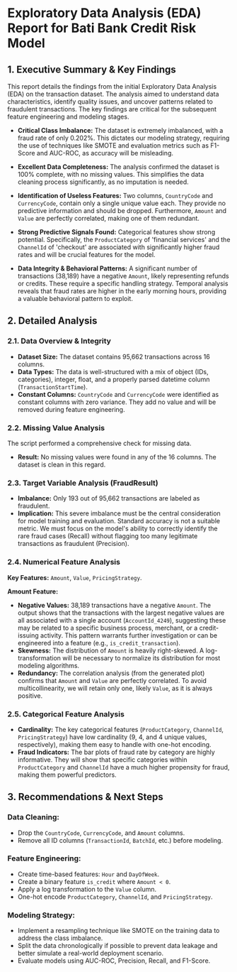 # Exploratory Data Analysis (EDA) Report for Bati Bank Credit Risk Model

## 1. Executive Summary & Key Findings

This report details the findings from the initial Exploratory Data Analysis (EDA) on the transaction dataset. The analysis aimed to understand data characteristics, identify quality issues, and uncover patterns related to fraudulent transactions. The key findings are critical for the subsequent feature engineering and modeling stages.

- **Critical Class Imbalance:** The dataset is extremely imbalanced, with a fraud rate of only 0.202%. This dictates our modeling strategy, requiring the use of techniques like SMOTE and evaluation metrics such as F1-Score and AUC-ROC, as accuracy will be misleading.
  
- **Excellent Data Completeness:** The analysis confirmed the dataset is 100% complete, with no missing values. This simplifies the data cleaning process significantly, as no imputation is needed.
  
- **Identification of Useless Features:** Two columns, `CountryCode` and `CurrencyCode`, contain only a single unique value each. They provide no predictive information and should be dropped. Furthermore, `Amount` and `Value` are perfectly correlated, making one of them redundant.
  
- **Strong Predictive Signals Found:** Categorical features show strong potential. Specifically, the `ProductCategory` of 'financial services' and the `ChannelId` of 'checkout' are associated with significantly higher fraud rates and will be crucial features for the model.
  
- **Data Integrity & Behavioral Patterns:** A significant number of transactions (38,189) have a negative `Amount`, likely representing refunds or credits. These require a specific handling strategy. Temporal analysis reveals that fraud rates are higher in the early morning hours, providing a valuable behavioral pattern to exploit.

## 2. Detailed Analysis

### 2.1. Data Overview & Integrity

- **Dataset Size:** The dataset contains 95,662 transactions across 16 columns.
- **Data Types:** The data is well-structured with a mix of object (IDs, categories), integer, float, and a properly parsed datetime column (`TransactionStartTime`).
- **Constant Columns:** `CountryCode` and `CurrencyCode` were identified as constant columns with zero variance. They add no value and will be removed during feature engineering.

### 2.2. Missing Value Analysis

The script performed a comprehensive check for missing data.

- **Result:** No missing values were found in any of the 16 columns. The dataset is clean in this regard.

### 2.3. Target Variable Analysis (FraudResult)

- **Imbalance:** Only 193 out of 95,662 transactions are labeled as fraudulent.
- **Implication:** This severe imbalance must be the central consideration for model training and evaluation. Standard accuracy is not a suitable metric. We must focus on the model's ability to correctly identify the rare fraud cases (Recall) without flagging too many legitimate transactions as fraudulent (Precision).

### 2.4. Numerical Feature Analysis

**Key Features:** `Amount`, `Value`, `PricingStrategy`.

**Amount Feature:**
- **Negative Values:** 38,189 transactions have a negative `Amount`. The output shows that the transactions with the largest negative values are all associated with a single account (`AccountId_4249`), suggesting these may be related to a specific business process, merchant, or a credit-issuing activity. This pattern warrants further investigation or can be engineered into a feature (e.g., `is_credit_transaction`).
- **Skewness:** The distribution of `Amount` is heavily right-skewed. A log-transformation will be necessary to normalize its distribution for most modeling algorithms.
- **Redundancy:** The correlation analysis (from the generated plot) confirms that `Amount` and `Value` are perfectly correlated. To avoid multicollinearity, we will retain only one, likely `Value`, as it is always positive.

### 2.5. Categorical Feature Analysis

- **Cardinality:** The key categorical features (`ProductCategory`, `ChannelId`, `PricingStrategy`) have low cardinality (9, 4, and 4 unique values, respectively), making them easy to handle with one-hot encoding.
- **Fraud Indicators:** The bar plots of fraud rate by category are highly informative. They will show that specific categories within `ProductCategory` and `ChannelId` have a much higher propensity for fraud, making them powerful predictors.

## 3. Recommendations & Next Steps

### Data Cleaning:
- Drop the `CountryCode`, `CurrencyCode`, and `Amount` columns.
- Remove all ID columns (`TransactionId`, `BatchId`, etc.) before modeling.

### Feature Engineering:
- Create time-based features: `Hour` and `DayOfWeek`.
- Create a binary feature `is_credit` where `Amount < 0`.
- Apply a log transformation to the `Value` column.
- One-hot encode `ProductCategory`, `ChannelId`, and `PricingStrategy`.

### Modeling Strategy:
- Implement a resampling technique like SMOTE on the training data to address the class imbalance.
- Split the data chronologically if possible to prevent data leakage and better simulate a real-world deployment scenario.
- Evaluate models using AUC-ROC, Precision, Recall, and F1-Score.